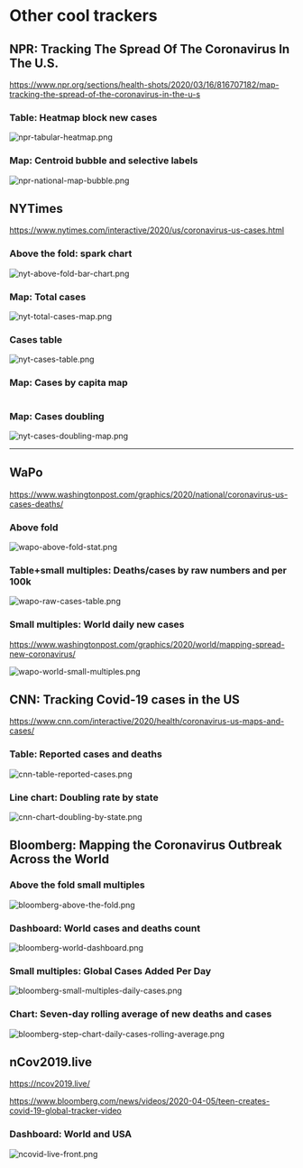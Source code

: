 # Other cool trackers



## NPR: Tracking The Spread Of The Coronavirus In The U.S.

https://www.npr.org/sections/health-shots/2020/03/16/816707182/map-tracking-the-spread-of-the-coronavirus-in-the-u-s

### Table: Heatmap block new cases

<img src="repo_assets/images/npr-tabular-heatmap.png" alt="npr-tabular-heatmap.png">

### Map: Centroid bubble and selective labels

<img src="repo_assets/images/npr-national-map-bubble.png" alt="npr-national-map-bubble.png">



## NYTimes

https://www.nytimes.com/interactive/2020/us/coronavirus-us-cases.html

### Above the fold: spark chart

<img src="repo_assets/images/nyt-above-fold-bar-chart.png" alt="nyt-above-fold-bar-chart.png">


### Map: Total cases

<img src="repo_assets/images/nyt-total-cases-map.png" alt="nyt-total-cases-map.png">

### Cases table 

<img src="repo_assets/images/nyt-cases-table.png" alt="nyt-cases-table.png">



### Map: Cases by capita map

<img src="repo_assets/images/nyt-cases-by-capita-map.png" alt="">


### Map: Cases doubling

<img src="repo_assets/images/nyt-cases-doubling-map.png" alt="nyt-cases-doubling-map.png">


-------------


## WaPo

https://www.washingtonpost.com/graphics/2020/national/coronavirus-us-cases-deaths/

### Above fold

<img src="repo_assets/images/wapo-above-fold-stat.png" alt="wapo-above-fold-stat.png">


### Table+small multiples: Deaths/cases by raw numbers and per 100k


<img src="repo_assets/images/wapo-raw-cases-table.png" alt="wapo-raw-cases-table.png">


### Small multiples: World daily new cases 

https://www.washingtonpost.com/graphics/2020/world/mapping-spread-new-coronavirus/

<img src="repo_assets/images/wapo-world-small-multiples.png" alt="wapo-world-small-multiples.png">


## CNN: Tracking Covid-19 cases in the US


https://www.cnn.com/interactive/2020/health/coronavirus-us-maps-and-cases/


### Table: Reported cases and deaths

<img src="repo_assets/images/cnn-table-reported-cases.png" alt="cnn-table-reported-cases.png">


### Line chart: Doubling rate by state

<img src="repo_assets/images/cnn-chart-doubling-by-state.png" alt="cnn-chart-doubling-by-state.png">

## Bloomberg: Mapping the Coronavirus Outbreak Across the World


### Above the fold small multiples

<img src="repo_assets/images/bloomberg-above-the-fold.png" alt="bloomberg-above-the-fold.png">

### Dashboard: World cases and deaths count


<img src="repo_assets/images/bloomberg-world-dashboard.png" alt="bloomberg-world-dashboard.png">


### Small multiples: Global Cases Added Per Day

<img src="repo_assets/images/bloomberg-small-multiples-daily-cases.png" alt="bloomberg-small-multiples-daily-cases.png">


### Chart: Seven-day rolling average of new deaths and cases

<img src="repo_assets/images/bloomberg-step-chart-daily-cases-rolling-average.png" alt="bloomberg-step-chart-daily-cases-rolling-average.png">



## nCov2019.live

https://ncov2019.live/

https://www.bloomberg.com/news/videos/2020-04-05/teen-creates-covid-19-global-tracker-video

### Dashboard: World and USA

<img src="repo_assets/images/ncovid-live-front.png" alt="ncovid-live-front.png">


